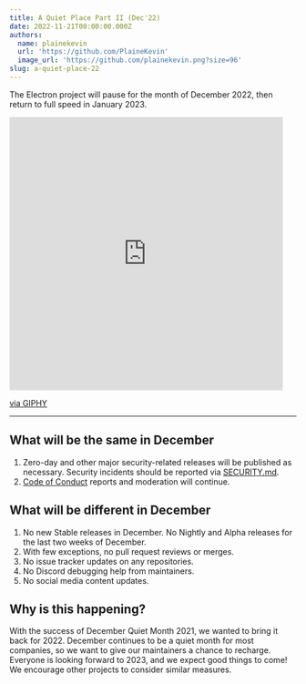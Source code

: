 ```yaml
---
title: A Quiet Place Part II (Dec'22)
date: 2022-11-21T00:00:00.000Z
authors:
  name: plainekevin
  url: 'https://github.com/PlaineKevin'
  image_url: 'https://github.com/plainekevin.png?size=96'
slug: a-quiet-place-22
---
```


The Electron project will pause for the month of December 2022, then return to full speed in January 2023.

<iframe src="https://giphy.com/embed/l4EpdWVFYX4qMpYLS" width="480" height="480" frameBorder="0" class="giphy-embed" allowFullScreen></iframe><p><a href="https://giphy.com/gifs/aquietplacemovie-quiet-shh-l4EpdWVFYX4qMpYLS">via GIPHY</a></p>

<!-- truncate -->

---

## What will be the same in December

1. Zero-day and other major security-related releases will be published as necessary. Security incidents should be reported via [SECURITY.md](https://github.com/electron/electron/tree/master/SECURITY.md).
1. [Code of Conduct](https://github.com/electron/electron/blob/main/CODE_OF_CONDUCT.md) reports and moderation will continue.

## What will be different in December

1. No new Stable releases in December. No Nightly and Alpha releases for the last two weeks of December.
1. With few exceptions, no pull request reviews or merges.
1. No issue tracker updates on any repositories.
1. No Discord debugging help from maintainers.
1. No social media content updates.

## Why is this happening?

With the success of December Quiet Month 2021, we wanted to bring it back for 2022. December continues to be a quiet month for most companies, so we want to give our maintainers a chance to recharge. Everyone is looking forward to 2023, and we expect good things to come! We encourage other projects to consider similar measures.
